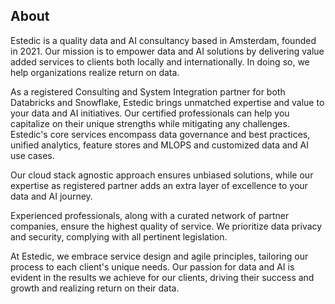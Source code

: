 ## About

<!--

**Here are some ideas to get you started:**

🙋‍♀️ A short introduction - what is your organization all about?
🌈 Contribution guidelines - how can the community get involved?
👩‍💻 Useful resources - where can the community find your docs? Is there anything else the community should know?
🍿 Fun facts - what does your team eat for breakfast?
🧙 Remember, you can do mighty things with the power of [Markdown](https://docs.github.com/github/writing-on-github/getting-started-with-writing-and-formatting-on-github/basic-writing-and-formatting-syntax)
-->
Estedic is a quality data and AI consultancy based in Amsterdam, founded in 2021. Our mission is to empower data and AI solutions by delivering value added services to clients both locally and internationally. In doing so, we help organizations realize return on data.

As a registered Consulting and System Integration partner for both Databricks and Snowflake, Estedic brings unmatched expertise and value to your data and AI initiatives. Our certified professionals can help you capitalize on their unique strengths while mitigating any challenges. Estedic's core services encompass data governance and best practices, unified analytics, feature stores and MLOPS and customized data and AI use cases.

Our cloud stack agnostic approach ensures unbiased solutions, while our expertise as registered partner adds an extra layer of excellence to your data and AI journey.

Experienced professionals, along with a curated network of partner companies, ensure the highest quality of service. We prioritize data privacy and security, complying with all pertinent legislation.

At Estedic, we embrace service design and agile principles, tailoring our process to each client's unique needs. Our passion for data and AI is evident in the results we achieve for our clients, driving their success and growth and realizing return on their data. 
